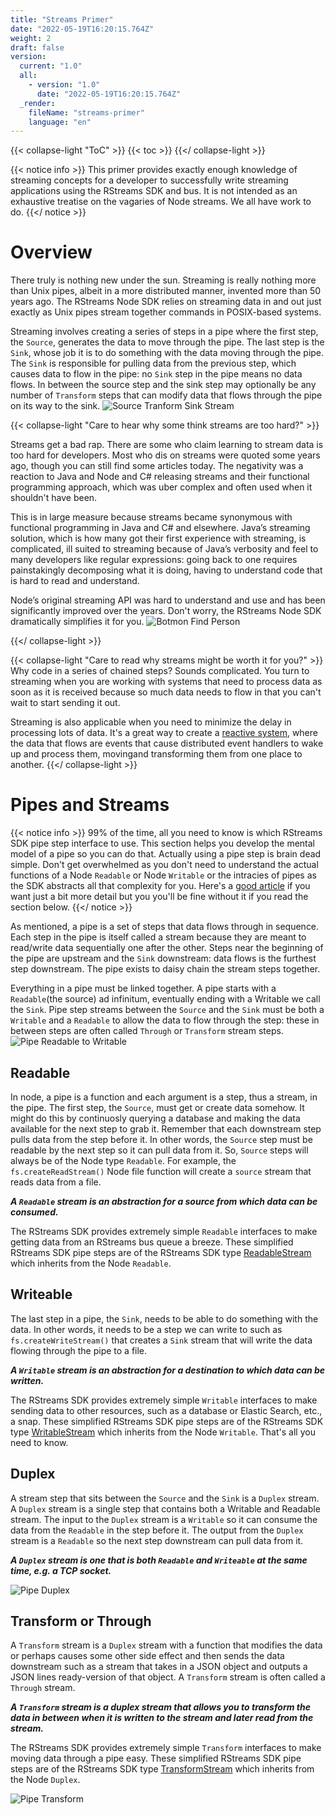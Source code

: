```yaml
---
title: "Streams Primer"
date: "2022-05-19T16:20:15.764Z"
weight: 2
draft: false
version:
  current: "1.0"
  all:
    - version: "1.0"
      date: "2022-05-19T16:20:15.764Z"
  _render:
    fileName: "streams-primer"
    language: "en"
---
```


{{< collapse-light "ToC" >}}
{{< toc  >}}
{{</ collapse-light >}}

{{< notice info >}}
This primer provides exactly enough knowledge of streaming concepts for a developer to successfully 
write streaming applications using the RStreams SDK and bus.  It is not intended as an exhaustive 
treatise on the vagaries of Node streams.  We all have work to do.
{{</ notice >}}

# Overview
There truly is nothing new under the sun.  Streaming is really nothing more than Unix pipes, albeit in a more distributed manner, 
invented more than 50 years ago. The RStreams Node SDK relies on streaming data in and out just exactly as Unix pipes stream 
together commands in POSIX-based systems.   

Streaming involves creating a series of steps in a pipe where the first step, the `Source`, generates the data 
to move through the pipe.  The last step is the `Sink`, whose job it is to do something with the data moving through the pipe. 
The `Sink` is responsible for pulling data from the previous step, which causes data to flow in the pipe: no `Sink` step in the pipe means
no data flows.  In between the source step and the sink step may optionally be any number of `Transform` steps that can modify
data that flows through the pipe on its way to the sink.
![Source Tranform Sink Stream](../images/source-transform-sink.png "420px|center" )

{{< collapse-light "Care to hear why some think streams are too hard?" >}}

Streams get a bad rap.  There are some who claim learning to stream data is too hard for developers.  Most who dis on streams were
quoted some years ago, though you can still find some articles today.  The negativity was a reaction to Java and Node and C# releasing streams and their
functional programming approach, which was uber complex and often used when it shouldn't have been.

This is in large measure because streams became synonymous with functional programming in Java and C# and elsewhere.
Java’s streaming solution, which is how many got their first experience with streaming, is complicated, ill suited to streaming 
because of Java’s verbosity and feel to many developers like regular expressions: going back to one requires painstakingly decomposing
what it is doing, having to understand code that is hard to read and understand.

Node’s original streaming API was hard to understand and use and has been significantly improved over the years.  Don't worry, the RStreams 
Node SDK dramatically simplifies it for you.
![Botmon Find Person](../images/mark-struberg-tweet.png "400px|center" )


{{</ collapse-light >}}

{{< collapse-light "Care to read why streams might be worth it for you?" >}}
Why code in a series of chained steps?  Sounds complicated.  You turn to streaming when you are working with systems 
that need to process data as soon as it is received because so much data needs to flow in that you can't wait to start sending it out.

Streaming is also applicable when you need to minimize the delay in processing lots of data.  It's a great way to create a 
[reactive system](https://www.reactivemanifesto.org/), where the data that flows are events that cause distributed event
handlers to wake up and process them, movingand transforming them from one place to another.
{{</ collapse-light >}}

# Pipes and Streams
{{< notice info >}}
99% of the time, all you need to know is which RStreams SDK pipe step interface to use.
This section helps you develop the mental model of a pipe so you can do that. Actually using 
a pipe step is brain dead simple.  Don't get overwhelmed as you don't need to understand the actual functions of a 
Node `Readable` or Node `Writable` or the intracies of pipes as the SDK abstracts all that complexity for you.
Here's a [good article](https://www.freecodecamp.org/news/node-js-streams-everything-you-need-to-know-c9141306be93/#:~:text=A%20transform%20stream%20is%20basically,of%20that%20is%20the%20zlib.) if you want just a bit more detail but
you you'll be fine without it if you read the section below.
{{</ notice >}}

As mentioned, a pipe is a set of steps that data flows through in sequence.  Each step in the pipe is itself called a stream because
they are meant to read/write data sequentially one after the other.  Steps near the beginning of the pipe are upstream and the
`Sink` downstream: data flows is the furthest step downstream. The pipe exists to daisy chain the stream steps together.

Everything in a pipe must be linked together.  A pipe starts with a `Readable`(the source) ad infinitum, eventually ending with
a Writable we call the `Sink`.  Pipe step streams between the `Source`
and the `Sink` must be both a `Writable` and a `Readable` to allow the data to flow through the step: these in between steps
are often called `Through` or `Transform` stream steps.
![Pipe Readable to Writable](../images/pipe-readable-to-writable.png "700px|center" )

## Readable
In node, a pipe is a function and each argument is a step, thus a stream, in the pipe.  The first step, the `Source`, must
get or create data somehow.  It might do this by continuosly querying a database and making the data available for the next
step to grab it.  Remember that each downstream step pulls data from the step before it. In other words, the `Source` step
must be readable by the next step so it can pull data from it.  So, `Source` steps will always be of the Node type `Readable`.
For example, the `fs.createReadStream()` Node file function will create a `source` stream that reads data from a file.

***A `Readable` stream is an abstraction for a source from which data can be consumed.***

The RStreams SDK provides extremely simple `Readable` interfaces to make getting data from an RStreams bus queue a breeze.
These simplified RStreams SDK pipe steps are of the RStreams SDK type [ReadableStream](https://leoplatform.github.io/Nodejs/interfaces/lib_types.ReadableStream.html) which inherits from the Node `Readable`.

## Writeable
The last step in a pipe, the `Sink`, needs to be able to do something with the data.  In other words, it needs to
be a step we can write to such as `fs.createWriteStream()` that creates a `Sink` stream that will write the data flowing
through the pipe to a file.

***A `Writable` stream is an abstraction for a destination to which data can be written.***

The RStreams SDK provides extremely simple `Writable` interfaces to make sending data to other resources, such as a
database or Elastic Search, etc., a snap. These simplified RStreams SDK pipe steps are of the RStreams SDK type [WritableStream](https://leoplatform.github.io/Nodejs/interfaces/lib_types.WritableStream.html) which inherits from the Node `Writable`.  That's all you need to know.

## Duplex
A stream step that sits between the `Source` and the `Sink` is a `Duplex` stream.  A `Duplex` stream
is a single step that contains both a Writable and Readable stream. The input to the `Duplex` stream is a `Writable` so it can consume the data from the
`Readable`  in the step before it.  The output from the `Duplex` stream is a `Readable` so the next step downstream can pull
data from it.

***A `Duplex` stream is one that is both `Readable` and `Writeable` at the same time, e.g. a TCP socket.***

![Pipe Duplex](../images/pipe-general.png "600px|center" )

## Transform or Through

A `Transform` stream is a `Duplex` stream with a function that modifies the data or perhaps causes some other side effect 
and then sends the data downstream such as a stream that takes in a JSON object and outputs a JSON lines ready-version of that object.
A `Transform` stream is often called a `Through` stream.
 
***A `Transform` stream is a duplex stream that allows you to transform the data in between when it is written to the stream and later read from the stream.***

The RStreams SDK provides extremely simple `Transform` interfaces to make moving data through a pipe easy. These simplified RStreams SDK pipe steps are of the RStreams SDK type [TransformStream](https://leoplatform.github.io/Nodejs/interfaces/lib_types.TransformStream.html) which inherits from the Node `Duplex`.

![Pipe Transform](../images/pipe-transform.png "600px|center" )
